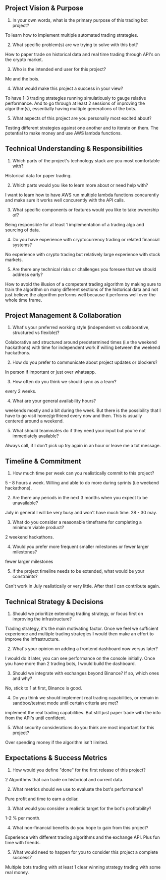 ## Project Vision & Purpose

1. In your own words, what is the primary purpose of this trading bot project?

To learn how to implement multiple automated trading strategies.

2. What specific problem(s) are we trying to solve with this bot?

How to paper trade on historical data and real time trading through API's on the crypto market. 

3. Who is the intended end user for this project?

Me and the bois. 

4. What would make this project a success in your view?

To have 1-3 trading strategies running simulatiously to gauge relative performance. And to go through at least 2 
sessions of improving the algorithm(s), essentially having multiple generations of the bots.

5. What aspects of this project are you personally most excited about?

Testing different strategies against one another and to iterate on them. The potential to make money and use AWS lambda functions.

## Technical Understanding & Responsibilities

1. Which parts of the project's technology stack are you most comfortable with?

Historical data for paper trading. 

2. Which parts would you like to learn more about or need help with?

I want to learn how to have AWS run multiple lambda functions concurently and make sure it works well concurently with the API calls. 

3. What specific components or features would you like to take ownership of?

Being responsible for at least 1 implementation of a trading algo and sourcing of data. 

4. Do you have experience with cryptocurrency trading or related financial systems?

No experience with crypto trading but relatively large experience with stock markets. 

5. Are there any technical risks or challenges you foresee that we should address early?

How to avoid the illusion of a competent trading algorithm by making sure to train the algorithm on many different sections of the historical
data and not just believe the algorithm performs well because it performs well over the whole time frame.

## Project Management & Collaboration

1. What's your preferred working style (independent vs collaborative, structured vs flexible)?

Colaborative and structured around predetermined times (i.e the weekend hackathons) with time for independent work if willing between the 
weekend hackathons. 

2. How do you prefer to communicate about project updates or blockers?

In person if important or just over whatsapp. 

3. How often do you think we should sync as a team?

every 2 weeks. 

4. What are your general availability hours?

weekends mostly and a bit during the week. But there is the possibility that I have to go visit home/girlfriend every now and then. This is
usually centered around a weekend.

5. What should teammates do if they need your input but you're not immediately available?

Always call, if I don't pick up try again in an hour or leave me a txt message. 

## Timeline & Commitment

1. How much time per week can you realistically commit to this project?

5 - 8 hours a week. Willing and able to do more during sprints (i.e weekend hackathons). 

2. Are there any periods in the next 3 months when you expect to be unavailable?

July in general I will be very busy and won't have much time. 28 - 30 may.  

3. What do you consider a reasonable timeframe for completing a minimum viable product?

2 weekend hackathons. 

4. Would you prefer more frequent smaller milestones or fewer larger milestones?

fewer larger milestones

5. If the project timeline needs to be extended, what would be your constraints?

Can't work in July realistically or very little. After that I can contribute again. 

## Technical Strategy & Decisions

1. Should we prioritize extending trading strategy, or focus first on improving the infrastructure?

Trading strategy, it's the main motivating factor. Once we feel we sufficient experience and multiple trading 
strategies I would then make an effort to improve the infrastructure. 

2. What's your opinion on adding a frontend dashboard now versus later?

I would do it later, you can see performance on the console initially. Once you have more than 2 trading bots, 
I would build the dashboard. 

3. Should we integrate with exchanges beyond Binance? If so, which ones and why?

No, stick to 1 at first, Binance is good. 

4. Do you think we should implement real trading capabilities, or remain in sandbox/testnet mode until certain criteria are met?

implement the real trading capabilities. But still just paper trade with the info from the API's until confident. 

5. What security considerations do you think are most important for this project?

Over spending money if the algorithm isn't limited. 

## Expectations & Success Metrics

1. How would you define "done" for the first release of this project?

2 Algorithms that can trade on historical and current data. 

2. What metrics should we use to evaluate the bot's performance?

Pure profit and time to earn a dollar. 

3. What would you consider a realistic target for the bot's profitability?

1-2 % per month. 

4. What non-financial benefits do you hope to gain from this project?

Experience with different trading algorithms and the exchange API. Plus fun time with friends. 

5. What would need to happen for you to consider this project a complete success?

Multiple bots trading with at least 1 clear winning strategy trading with some real money. 
